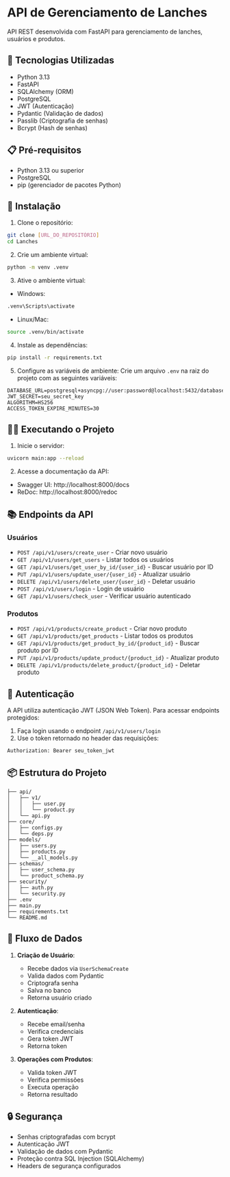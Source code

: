 # API de Gerenciamento de Lanches

API REST desenvolvida com FastAPI para gerenciamento de lanches, usuários e produtos.

## 🚀 Tecnologias Utilizadas

- Python 3.13
- FastAPI
- SQLAlchemy (ORM)
- PostgreSQL
- JWT (Autenticação)
- Pydantic (Validação de dados)
- Passlib (Criptografia de senhas)
- Bcrypt (Hash de senhas)

## 📋 Pré-requisitos

- Python 3.13 ou superior
- PostgreSQL
- pip (gerenciador de pacotes Python)

## 🔧 Instalação

1. Clone o repositório:
```bash
git clone [URL_DO_REPOSITÓRIO]
cd Lanches
```

2. Crie um ambiente virtual:
```bash
python -m venv .venv
```

3. Ative o ambiente virtual:
- Windows:
```bash
.venv\Scripts\activate
```
- Linux/Mac:
```bash
source .venv/bin/activate
```

4. Instale as dependências:
```bash
pip install -r requirements.txt
```

5. Configure as variáveis de ambiente:
Crie um arquivo `.env` na raiz do projeto com as seguintes variáveis:
```env
DATABASE_URL=postgresql+asyncpg://user:password@localhost:5432/database_name
JWT_SECRET=seu_secret_key
ALGORITHM=HS256
ACCESS_TOKEN_EXPIRE_MINUTES=30
```

## 🏃‍♂️ Executando o Projeto

1. Inicie o servidor:
```bash
uvicorn main:app --reload
```

2. Acesse a documentação da API:
- Swagger UI: http://localhost:8000/docs
- ReDoc: http://localhost:8000/redoc

## 📚 Endpoints da API

### Usuários

- `POST /api/v1/users/create_user` - Criar novo usuário
- `GET /api/v1/users/get_users` - Listar todos os usuários
- `GET /api/v1/users/get_user_by_id/{user_id}` - Buscar usuário por ID
- `PUT /api/v1/users/update_user/{user_id}` - Atualizar usuário
- `DELETE /api/v1/users/delete_user/{user_id}` - Deletar usuário
- `POST /api/v1/users/login` - Login de usuário
- `GET /api/v1/users/check_user` - Verificar usuário autenticado

### Produtos

- `POST /api/v1/products/create_product` - Criar novo produto
- `GET /api/v1/products/get_products` - Listar todos os produtos
- `GET /api/v1/products/get_product_by_id/{product_id}` - Buscar produto por ID
- `PUT /api/v1/products/update_product/{product_id}` - Atualizar produto
- `DELETE /api/v1/products/delete_product/{product_id}` - Deletar produto

## 🔐 Autenticação

A API utiliza autenticação JWT (JSON Web Token). Para acessar endpoints protegidos:

1. Faça login usando o endpoint `/api/v1/users/login`
2. Use o token retornado no header das requisições:
```
Authorization: Bearer seu_token_jwt
```

## 📦 Estrutura do Projeto

```
├── api/
│   ├── v1/
│   │   ├── user.py
│   │   └── product.py
│   └── api.py
├── core/
│   ├── configs.py
│   └── deps.py
├── models/
│   ├── users.py
│   ├── products.py
│   └── __all_models.py
├── schemas/
│   ├── user_schema.py
│   └── product_schema.py
├── security/
│   ├── auth.py
│   └── security.py
├── .env
├── main.py
├── requirements.txt
└── README.md
```

## 🔄 Fluxo de Dados

1. **Criação de Usuário**:
   - Recebe dados via `UserSchemaCreate`
   - Valida dados com Pydantic
   - Criptografa senha
   - Salva no banco
   - Retorna usuário criado

2. **Autenticação**:
   - Recebe email/senha
   - Verifica credenciais
   - Gera token JWT
   - Retorna token

3. **Operações com Produtos**:
   - Valida token JWT
   - Verifica permissões
   - Executa operação
   - Retorna resultado

## 🔒 Segurança

- Senhas criptografadas com bcrypt
- Autenticação JWT
- Validação de dados com Pydantic
- Proteção contra SQL Injection (SQLAlchemy)
- Headers de segurança configurados

